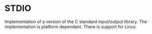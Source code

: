 # STDIO
Implementation of a version of the C standard input/output library. The implementation is platform dependant. There is support for Linux.
